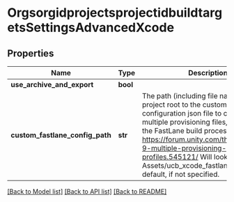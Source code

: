 # OrgsorgidprojectsprojectidbuildtargetsSettingsAdvancedXcode

## Properties
Name | Type | Description | Notes
------------ | ------------- | ------------- | -------------
**use_archive_and_export** | **bool** |  | [optional] 
**custom_fastlane_config_path** | **str** | The path (including file name) from the project root to the custom FastLane configuration json file to configure multiple provisioning files, or customize the FastLane build process. See https://forum.unity.com/threads/xcode-9-multiple-provisioning-profiles.545121/ Will look for Assets/ucb_xcode_fastlane.json by default, if not specified. | [optional] 

[[Back to Model list]](../README.md#documentation-for-models) [[Back to API list]](../README.md#documentation-for-api-endpoints) [[Back to README]](../README.md)


